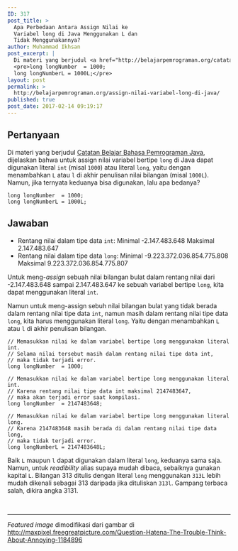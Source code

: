 ```yaml
---
ID: 317
post_title: >
  Apa Perbedaan Antara Assign Nilai ke
  Variabel long di Java Menggunakan L dan
  Tidak Menggunakannya?
author: Muhammad Ikhsan
post_excerpt: |
  Di materi yang berjudul <a href="http://belajarpemrograman.org/catatan-belajar-bahasa-pemrograman-java/">Catatan Belajar Bahasa Pemrograman Java</a>, dijelaskan bahwa untuk mengekspresikan nilai dari sebuah variabel bertipe <code>long</code> dapat digunakan literal <code>int</code> (misal 1000) atau literal <code>long</code>, yaitu dengan menambahkan <code>L</code> atau <code>l</code> di akhir penulisan nilai bilangan (misal 1000L). Jika keduanya bisa digunakan, lalu apa bedanya?
  <pre>long longNumber  = 1000;
  long longNumberL = 1000L;</pre>
layout: post
permalink: >
  http://belajarpemrograman.org/assign-nilai-variabel-long-di-java/
published: true
post_date: 2017-02-14 09:19:17
---
```

<h2>Pertanyaan</h2>

Di materi yang berjudul <a href="http://belajarpemrograman.org/catatan-belajar-bahasa-pemrograman-java/">Catatan Belajar Bahasa Pemrograman Java</a>, dijelaskan bahwa untuk assign nilai variabel bertipe <code>long</code> di Java dapat digunakan literal <code>int</code> (misal <code>1000</code>) atau literal <code>long</code>, yaitu dengan menambahkan <code>L</code> atau <code>l</code> di akhir penulisan nilai bilangan (misal <code>1000L</code>). Namun, jika ternyata keduanya bisa digunakan, lalu apa bedanya?

<pre><code class="java">long longNumber  = 1000;
long longNumberL = 1000L;
</code></pre>

<h2>Jawaban</h2>

<ul>
    <li>Rentang nilai dalam tipe data <code>int</code>:
Minimal -2.147.483.648
Maksimal 2.147.483.647</li>
    <li>Rentang nilai dalam tipe data <code>long</code>:
Minimal -9.223.372.036.854.775.808
Maksimal 9.223.372.036.854.775.807</li>
</ul>

Untuk meng-<em>assign</em> sebuah nilai bilangan bulat dalam rentang nilai dari -2.147.483.648 sampai 2.147.483.647 ke sebuah variabel bertipe <code>long</code>, kita dapat menggunakan literal <code>int</code>.

Namun untuk meng-assign sebuh nilai bilangan bulat yang tidak berada dalam rentang nilai tipe data <code>int</code>, namun masih dalam rentang nilai tipe data <code>long</code>, kita harus menggunakan literal <code>long</code>. Yaitu dengan menambahkan <code>L</code> atau <code>l</code> di akhir penulisan bilangan.

<pre><code class="language-java line-numbers">// Memasukkan nilai ke dalam variabel bertipe long menggunakan literal int.
// Selama nilai tersebut masih dalam rentang nilai tipe data int, 
// maka tidak terjadi error.
long longNumber  = 1000;

// Memasukkan nilai ke dalam variabel bertipe long menggunakan literal int.
// Karena rentang nilai tipe data int maksimal 2147483647, 
// maka akan terjadi error saat kompilasi.
long longNumber  = 2147483648;

// Memasukkan nilai ke dalam variabel bertipe long menggunakan literal long.
// Karena 2147483648 masih berada di dalam rentang nilai tipe data long, 
// maka tidak terjadi error.
long longNumberL = 2147483648L;</code></pre>

Baik <code>L</code> maupun <code>l</code> dapat digunakan dalam literal <code>long</code>, keduanya sama saja. Namun, untuk <em>readibility</em> alias supaya mudah dibaca, sebaiknya gunakan kapital <code>L</code>. Bilangan 313 ditulis dengan literal <code>long</code> menggunakan <code>313L</code> lebih mudah dikenali sebagai 313 daripada jika dituliskan <code>313l</code>. Gampang terbaca salah, dikira angka 3131.

&nbsp;

<hr />

<em>Featured image</em> dimodifikasi dari gambar di <a href="http://maxpixel.freegreatpicture.com/Question-Hatena-The-Trouble-Think-About-Annoying-1184896" target="_blank" rel="noopener">http://maxpixel.freegreatpicture.com/Question-Hatena-The-Trouble-Think-About-Annoying-1184896</a>